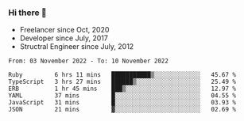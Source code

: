 ### Hi there 👋

- Freelancer since Oct, 2020
- Developer since July, 2017
- Structral Engineer since July, 2012

<!--START_SECTION:waka-->

```text
From: 03 November 2022 - To: 10 November 2022

Ruby         6 hrs 11 mins   ███████████▒░░░░░░░░░░░░░   45.67 %
TypeScript   3 hrs 27 mins   ██████▒░░░░░░░░░░░░░░░░░░   25.49 %
ERB          1 hr 45 mins    ███▒░░░░░░░░░░░░░░░░░░░░░   12.97 %
YAML         37 mins         █░░░░░░░░░░░░░░░░░░░░░░░░   04.55 %
JavaScript   31 mins         █░░░░░░░░░░░░░░░░░░░░░░░░   03.93 %
JSON         21 mins         ▓░░░░░░░░░░░░░░░░░░░░░░░░   02.69 %
```

<!--END_SECTION:waka-->
